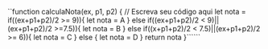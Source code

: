 ``function calculaNota(ex, p1, p2) {
  // Escreva seu código aqui
  let nota =
  if((ex+p1+p2)/2 >= 9)){
    let nota = A
  } else if((ex+p1+p2)/2 < 9)||(ex+p1+p2)/2 >=7.5)){
    let nota = B
  } else if((x+p1+p2)/2 < 7.5)||(ex+p1+p2)/2 >= 6)){
    let nota = C
  } else {
    let nota = D
  }
  return nota
}``````